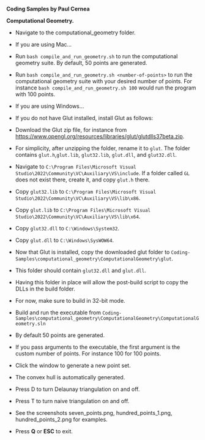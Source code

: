 **Coding Samples by Paul Cernea**

**Computational Geometry.**

* Navigate to the computational_geometry folder.
* If you are using Mac...

* Run `bash compile_and_run_geometry.sh` to run the computational geometry suite.  By default, 50 points are generated.
* Run `bash compile_and_run_geometry.sh <number-of-points>` to run the computational geometry suite with your desired number of points.  For instance `bash compile_and_run_geometry.sh 100` would run the program with 100 points.

* If you are using Windows...
* If you do not have Glut installed, install Glut as follows:
* Download the Glut zip file, for instance from https://www.opengl.org/resources/libraries/glut/glutdlls37beta.zip.
* For simplicity, after unzipping the folder, rename it to `glut`. The folder contains `glut.h`,`glut.lib`, `glut32.lib`, `glut.dll`, and `glut32.dll`.
* Navigate to `C:\Program Files\Microsoft Visual Studio\2022\Community\VC\Auxiliary\VS\include`. If a folder called `GL` does not exist there, create it, and copy `glut.h` there.
* Copy `glut32.lib` to `C:\Program Files\Microsoft Visual Studio\2022\Community\VC\Auxiliary\VS\lib\x86`.
* Copy `glut.lib` to `C:\Program Files\Microsoft Visual Studio\2022\Community\VC\Auxiliary\VS\lib\x64`.
* Copy `glut32.dll` to `C:\Windows\System32`.
* Copy `glut.dll` to `C:\Windows\SysWOW64`.
* Now that Glut is installed, copy the downloaded glut folder to `Coding-Samples\computational_geometry\ComputationalGeometry\glut`.
* This folder should contain `glut32.dll` and `glut.dll`.
* Having this folder in place will allow the post-build script to copy the DLLs in the build folder.
* For now, make sure to build in 32-bit mode.
* Build and run the executable from `Coding-Samples\computational_geometry\ComputationalGeometry\ComputationalGeometry.sln`
* By default 50 points are generated.
* If you pass arguments to the executable, the first argument is the custom number of points. For instance 100 for 100 points.

* Click the window to generate a new point set.
* The convex hull is automatically generated.
* Press D to turn Delaunay triangulation on and off.
* Press T to turn naive triangulation on and off.
* See the screenshots seven_points.png, hundred_points_1.png, hundred_points_2.png for examples.
* Press **Q** or **ESC** to exit.
